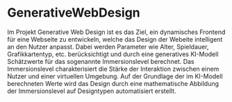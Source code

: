 # GenerativeWebDesign

Im Projekt Generative Web Design ist es das Ziel, ein dynamisches Frontend für eine Webseite zu entwickeln, welche das Design der Webeite intelligent 
an den Nutzer anpasst. Dabei werden Parameter wie Alter, Spieldauer, Grafikkartentyp, etc. berücksichtigt und durch eine generatives KI-Modell
Schätzwerte für das sogenannte Immersionslevel berechnet. Das Immersionslevel charakterisiert die Stärke der Interaktion zwischen einem Nutzer und 
einer virtuellen Umgebung. Auf der Grundlage der im KI-Modell berechneten Werte wird das Design durch eine mathematische Abbildung der Immersionslevel 
auf Designtypen automatisiert erstellt.
